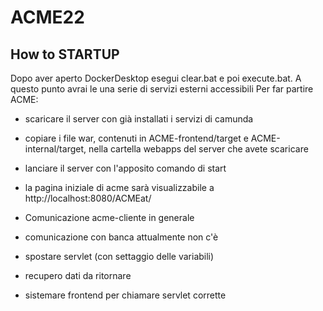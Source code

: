 # ACME22
## How to STARTUP
Dopo aver aperto DockerDesktop esegui clear.bat e poi execute.bat.
A questo punto avrai le una serie di servizi esterni accessibili
Per far partire ACME: 
* scaricare il server con già installati i servizi di camunda
* copiare i file war, contenuti in ACME-frontend/target e ACME-internal/target, nella cartella webapps del server che avete scaricare
* lanciare il server con l'apposito comando di start
* la pagina iniziale di acme sarà visualizzabile a http://localhost:8080/ACMEat/


* Comunicazione acme-cliente in generale
* comunicazione con banca attualmente non c'è

* spostare servlet (con settaggio delle variabili)
* recupero dati da ritornare
* sistemare frontend per chiamare servlet corrette



